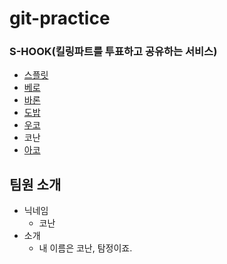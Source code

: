 # git-practice

### S-HOOK(킬링파트를 투표하고 공유하는 서비스)

- [스플릿](SPLIT.md)
- [베로](vero.md)
- [바론](BARON.md)
- [도밥](도밥.md)
- [우코](/ukko.md)
- 코난
- [아코](ako.md)

## 팀원 소개

- 닉네임
  - 코난
- 소개
  - 내 이름은 코난, 탐정이죠.

